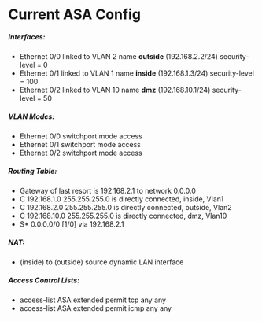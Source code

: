# Current ASA Config

##### Interfaces:
- Ethernet 0/0 linked to VLAN 2 name **outside** (192.168.2.2/24) security-level = 0
- Ethernet 0/1 linked to VLAN 1 name **inside** (192.168.1.3/24) security-level = 100
- Ethernet 0/2 linked to VLAN 10 name **dmz** (192.168.10.1/24) security-level = 50
##### VLAN Modes:
- Ethernet 0/0 switchport mode access
- Ethernet 0/1 switchport mode access
- Ethernet 0/2 switchport mode access
##### Routing Table:
- Gateway of last resort is 192.168.2.1 to network 0.0.0.0
- C 192.168.1.0 255.255.255.0 is directly connected, inside, Vlan1
- C 192.168.2.0 255.255.255.0 is directly connected, outside, Vlan2
- C 192.168.10.0 255.255.255.0 is directly connected, dmz, Vlan10
- S* 0.0.0.0/0 [1/0] via 192.168.2.1
##### NAT:
- (inside) to (outside) source dynamic LAN interface
##### Access Control Lists:
- access-list ASA extended permit tcp any any
- access-list ASA extended permit icmp any any
